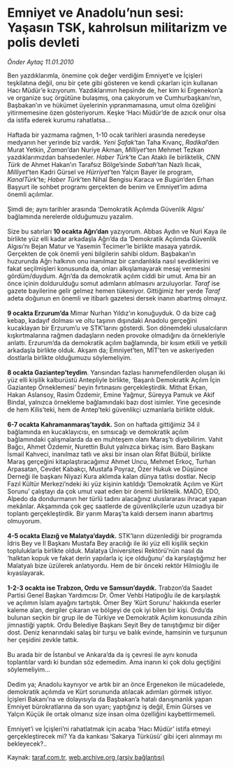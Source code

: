 # Emniyet ve Anadolu’nun sesi: Yaşasın TSK, kahrolsun militarizm ve polis devleti

*Önder Aytaç 11.01.2010*

<div class="yazi">Ben yazdıklarımla, önemine çok değer verdiğim Emniyet’e ve İçişleri teşkilatına değil, onu bir çete gibi gösteren ve kendi çıkarları için kullanan Hacı Müdür’e kızıyorum. Yazdıklarımın hepsinde de, her kim ki Ergenekon’a ve organize suç örgütüne bulaşmış, ona çakıyorum ve Cumhurbaşkanı’nın, Başbakan’ın ve hükümet üyelerinin yıpranmamasına, umut olma özeliğini yitirmemesine özen gösteriyorum. Keşke ‘Hacı Müdür’de de azıcık onur olsa da istifa ederek kurumu rahatlatsa... <br/><br/>Haftada bir yazmama rağmen, 1-10 ocak tarihleri arasında neredeyse medyanın her yerinde biz vardık. <i>Yeni Şafak</i>’tan Taha Kıvanç, <i>Radikal</i>’den Murat Yetkin, <i>Zaman</i>’dan Nuriye Akman, <i>Milliyet</i>’ten Mehmet Tezkan yazdıklarımızdan bahsedenler. <i>Haber Türk</i>’te Can Ataklı ile birliktelik, <i>CNN Türk</i> de Ahmet Hakan’ın Tarafsız Bölge’sinde <i>Sabah</i>’tan Nazlı Ilıcak, <i>Milliyet</i>’ten Kadri Gürsel ve <i>Hürriyet</i>’ten Yalçın Bayer ile program, <i>KanalTürk</i>’te; <i>Haber Türk</i>’ten Nihal Bengisu Karaca ve <i>Bugün</i>’den Erhan Başyurt ile sohbet programı gerçekten de benim ve Emniyet’im adıma önemli açılımlar. <br/><br/>Şimdi de; aynı tarihler arasında ‘Demokratik Açılımda Güvenlik Algısı’ bağlamında nerelerde olduğumuzu yazalım. <br/><br/>Size bu satırları <b>10 ocakta Ağrı’dan</b> yazıyorum. Abbas Aydın ve Nuri Kaya ile birlikte yüz elli kadar arkadaşla Ağrı’da da ‘Demokratik Açılımda Güvenlik Algısı’nı Bejan Matur ve Yasemin Tecimer’le birlikte masaya yatırdık. Gerçekten de çok önemli yeni bilgilerin sahibi oldum. Başbakan’ın huzurunda Ağrı halkının onu inanılmaz bir candanlıkla nasıl sevdiklerini ve fakat seçilmişleri konusunda da, onları alkışlamayarak mesaj vermesini gördüm/duydum. Ağrı’da da demokratik açılım ciddi bir umut. Ama bir an önce içinin doldurulduğu somut adımların atılmasını arzuluyorlar. <i>Taraf</i> ise gazete bayilerine gelir gelmez hemen tükeniyor. Gittiğimiz her yerde <i>Taraf</i> adeta doğunun en önemli ve itibarlı gazetesi dersek inanın abartmış olmayız. <b><br/><br/>9 ocakta Erzurum’da</b> Mimar Nurhan Yıldız’ın konuğuyduk. O da bize cağ kebap, kadayıf dolması ve oltu taşının dışındaki Anadolu gerçeğini kucaklayan bir Erzurum’u ve STK’larını gösterdi. Son dönemdeki ulusalcıların kışkırtmalarına rağmen dadaşların neden provoke olmadığını da örnekleriyle anlattı. Erzurum’da da demokratik açılım bağlamında, bir kısım etkili ve yetkili arkadaşla birlikte olduk. Akşam da; Emniyet’ten, MİT’ten ve askeriyeden dostlarla birlikte olduğumuzu söylemeliyim. <b><br/><br/>8 ocakta Gaziantep’teydim</b>. Yarısından fazlası hanımefendilerden oluşan iki yüz elli kişilik kalburüstü Antepliyle birlikte, ‘Başarılı Demokratik Açılım İçin Gaziantep Örneklemesi’ beyin fırtınasını gerçekleştirdik. Mithat Erkan, Hakan Aslansoy, Rasim Özdemir, Emine Yağmur, Süreyya Pamuk ve Akif Bindal, yalnızca örnekleme bağlamındaki bazı dost isimler. Yine gecesinde de hem Kilis’teki, hem de Antep’teki güvenlikçi uzmanlarla birlikte olduk.<b> <br/><br/>6-7 ocakta Kahramanmaraş’taydık.</b> Son on haftada gittiğimiz 34 il bağlamında en kucaklayıcısı, en sımsıcağı ve demokratik açılım bağlamındaki çalışmalarda da en muhteşem olanı Maraş’tı diyebilirim. Vahit Bağcı, Ahmet Özdemir, Nurettin Bulut yalnızca birkaç isim. Baro Başkanı İsmail Kahveci, inanılmaz tatlı ve aksi bir insan olan Rifat Bülbül, birlikte Maraş gerçeğini kitaplaştıracağımız Ahmet Uncu, Mehmet Erkoç, Turhan Arpasatan, Cevdet Kabakçı, Mustafa Poyraz, Özer Hukuk ve Düşünce Derneği ile başkanı Niyazi Kura aklımda kalan dünya tatlısı dostlar. Necip Fazıl Kültür Merkezi’ndeki iki yüz kişinin katıldığı ‘Demokratik Açılım ve Kürt Sorunu’ çalıştayı da çok umut vaat eden bir önemli birliktelik. MADO, EDO, Alpedo da dondurmanın her türlü tadını alacağınız uluslararası ihracat yapan mekânlar. Akşamında çok geç saatlerde de güvenlikçilerle uzun uzadıya bir toplantı gerçekleştirdik. Bir yarım Maraş’ta kaldı dersem inanın abartmış olmuyorum. <b><br/><br/>4-5 ocakta Elazığ ve Malatya’daydık.</b> STK’ların düzenlediği bir programda İdris Bey ve İl Başkanı Mustafa Bey aracılığı ile iki yüz elli kişilik seçkin topluluklarla birlikte olduk. Malatya Üniversitesi Rektörü’nün nasıl da ‘halktan kopuk ve fakat derin yapılarla iç içe olduğunu’ da karşılaştığımız her Malatyalı bize üzülerek anlatıyordu. Hem de bir önceki rektör Hilmioğlu ile kıyaslayarak.<b> <br/><br/>1-2-3 ocakta ise Trabzon, Ordu ve Samsun’daydık.</b> Trabzon’da Saadet Partisi Genel Başkan Yardımcısı Dr. Ömer Vehbi Hatipoğlu ile de karşılaştık ve açılımın İslam ayağını tartıştık. Ömer Bey ‘Kürt Sorunu’ hakkında eserler kaleme alan, dergiler çıkaran ve bölgeyi de çok iyi bilen bir kişi. Ordu’da bulunan seçkin bir grup ile de Türkiye ve Demokratik Açılım konusunda zihin jimnastiği yaptık. Ordu Belediye Başkanı Seyit Bey de tanıştığımız bir diğer dost. Deniz kenarındaki salaş bir turşu ve balık evinde, hamsinin ve turşunun her çeşidini zevkle tattık. <br/><br/>Bu arada bir de İstanbul ve Ankara’da da iş çevresi ile aynı konuda toplantılar vardı ki bundan söz edemedim. Ama inanın ki çok dolu geçtiğini söylemeliyim... <br/><br/>Dedim ya; Anadolu kaynıyor ve artık bir an önce Ergenekon ile mücadelede, demokratik açılımda ve Kürt sorununda atılacak adımları görmek istiyor. İçişleri Bakanı’na ve dolayısıyla da Başbakan’a hatalı danışmanlık yapan Emniyet bürokratlarına da son uyarı; yaptığınız iş değil, Emin Gürses ve Yalçın Küçük ile ortak olmanız size insan olma özelliğini kaybettirmemeli. <br/><br/>Emniyet’i ve İçişleri’ni rahatlatmak için acaba ‘Hacı Müdür’ istifa etmeyi gerçekleştirecek mi? Ya da kankası ‘Sakarya Türküsü’ gibi içeri alınmayı mı bekleyecek?..</div>

Kaynak: [taraf.com.tr](http://taraf.com.tr:80/makale/9461.htm), [web.archive.org (arşiv bağlantısı)](http://web.archive.org/web/20100328090220/http://taraf.com.tr:80/makale/9461.htm)
